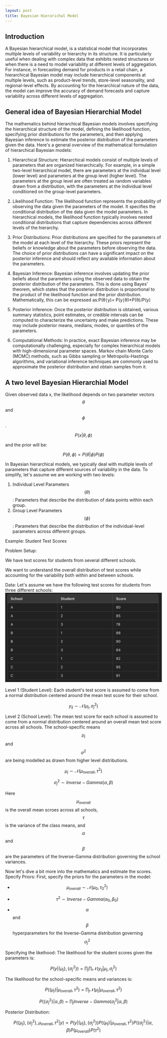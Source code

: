 ```yaml
---
layout: post
title: Bayesian Hierarichal Model
---
```


## Introduction
A Bayesian hierarchical model, is a statistical model that incorporates multiple levels of variability or hierarchy in its structure. It is particularly useful when dealing with complex data that exhibits nested structures or when there is a need to model variability at different levels of aggregation.
For instance, in forecasting demand for products in a retail chain, a hierarchical Bayesian model may include hierarchical components at multiple levels, such as product-level trends, store-level seasonality, and regional-level effects. By accounting for the hierarchical nature of the data, the model can improve the accuracy of demand forecasts and capture variability across different levels of aggregation.

## General idea of Bayesian Hierarchial Model
The mathematics behind hierarchical Bayesian models involves specifying the hierarchical structure of the model, defining the likelihood function, specifying prior distributions for the parameters, and then applying Bayesian inference to estimate the posterior distribution of the parameters given the data.
Here's a general overview of the mathematical formulation of hierarchical Bayesian models:
1. Hierarchical Structure: Hierarchical models consist of multiple levels of parameters that are organized hierarchically. For example, in a simple two-level hierarchical model, there are parameters at the individual level (lower level) and parameters at the group level (higher level). The parameters at the group level are often treated as random variables drawn from a distribution, with the parameters at the individual level conditioned on the group-level parameters.

2. Likelihood Function: The likelihood function represents the probability of observing the data given the parameters of the model. It specifies the conditional distribution of the data given the model parameters. In hierarchical models, the likelihood function typically involves nested conditional distributions that capture dependencies across different levels of the hierarchy.

3. Prior Distributions: Prior distributions are specified for the parameters of the model at each level of the hierarchy. These priors represent the beliefs or knowledge about the parameters before observing the data. The choice of prior distributions can have a significant impact on the posterior inference and should reflect any available information about the parameters.

4. Bayesian Inference: Bayesian inference involves updating the prior beliefs about the parameters using the observed data to obtain the posterior distribution of the parameters. This is done using Bayes' theorem, which states that the posterior distribution is proportional to the product of the likelihood function and the prior distribution. Mathematically, this can be expressed as:P(θ∣y)= P(y∣θ)×P(θ)/P(y)

5. Posterior Inference: Once the posterior distribution is obtained, various summary statistics, point estimates, or credible intervals can be computed to characterize the uncertainty and make predictions. These may include posterior means, medians, modes, or quantiles of the parameters.

6. Computational Methods: In practice, exact Bayesian inference may be computationally challenging, especially for complex hierarchical models with high-dimensional parameter spaces. Markov chain Monte Carlo (MCMC) methods, such as Gibbs sampling or Metropolis-Hastings algorithms, and variational inference techniques are commonly used to approximate the posterior distribution and obtain samples from it.

## A two level Bayesian Hierarchial Model
Given observed data x, the likelihood depends on two parameter vectors  $$ \theta $$ and $$ \phi $$.

$$ P(x| \theta,\phi) $$

and the prior will be:

$$ P(\theta, \phi) = P(\theta | \phi) P(\phi) $$

In Bayesian hierarchical models, we typically deal with multiple levels of parameters that capture different sources of variability in the data. To simplify, let's assume we are working with two levels:

1. Individual Level Parameters $$ (\theta)$$: Parameters that describe the distribution of data points within each group.
2. Group Level Parameters $$(\phi)$$: Parameters that describe the distribution of the individual-level parameters across different groups.

Example: Student Test Scores

Problem Setup:

We have test scores for students from several different schools.

We want to understand the overall distribution of test scores while accounting for the variability both within and between schools.

Data:
Let's assume we have the following test scores for students from three different schools:
![alt text](images/school_data.png)

Level 1 (Student Level): Each student's test score is assumed to come from a normal distribution centered around the mean test score for their school.

$$ y_{ij} \sim  \mathcal{N} (\mu _{j},\sigma^{2}_{j}) $$

Level 2 (School Level): The mean test score for each school is assumed to come from a normal distribution centered around an overall mean test score across all schools. The school-specific means $$ \mu_{j}$$ and $$ \sigma^{2}$$ are being modelled as drawn from higher level distributions.

$$ \mu_{j} \sim \mathcal{N}(\mu_{overall},\tau^{2})$$

$$\sigma_{j}^{2} \sim Inverse-Gamma(\alpha,\beta)$$

Here $$ \mu_{overall}$$ is the overall mean scroes across all schools, $$ \tau $$ is the variance of the class means, and $$\alpha$$ and $$\beta$$ are the parameters of the Inverse-Gamma distribution governing the school variances.

Now let's dive a bit more into the mathematics and estimate the scores.
Specify Priors:
First, specify the priors for the parameters in the model:

* $$ \mu_{overall} \sim \mathcal{N}(\mu_{0},\tau^{2}_{0})$$

* $$\tau^{2} \sim Inverse-Gamma(\alpha_{0},\beta_{0}) $$

*  $$ \alpha $$ and $$ \beta $$ hyperparameters for the Inverse-Gamma distribution governing $$ \sigma_{j}^{2} $$

Specifying the likelhood:
The likelihood for the student scores given the parameters is:

$$ P(y | \{\mu_{j}\},\{\sigma_{j}^{2}\}) = \prod_{j}\prod_{i} \mathcal{N}(y_{ij} | \mu _{j},\sigma^{2}_{j}) $$

The likelihood for the school-specific means and variances is:

$$ P(\{\mu_{j}\} | \mu_{overall},\tau^2) = \prod_{j} \mathcal{N}(\mu_{j} | \mu _{overall},\tau^{2}) $$

$$ P(\{\sigma_{j}^2\}| \alpha,\beta) = \prod_{j}Inverse-Gamma (\sigma_{j}^{2} | \alpha, \beta)$$

Posterior Distribution:

$$ P(\{ \mu_{j}\},\{\sigma_{j}^{2} \},\mu_{overall},\tau^2|y) \propto P(y | \{\mu_{j}\},\{\sigma_{j}^{2}\})  P(\{\mu_{j}\} | \mu_{overall},\tau^2) P(\{\sigma_{j}^2\}| \alpha,\beta) P(\mu_{overall}) P(\tau^{2}) $$
